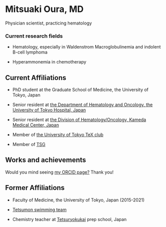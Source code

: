 # Mitsuaki Oura, MD

Physician scientist, practicing hematology

### Current research fields

- Hematology, especially in Waldenstrom Macroglobulinemia and indolent B-cell lymphoma

- Hyperammonemia in chemotherapy

## Current Affiliations

- PhD student at the Graduate School of Medicine, the University of Tokyo, Japan

- Senior resident at [the Department of Hematology and Oncology, the University of Tokyo Hospital, Japan](https://www.u-tokyo-hemat.com/)

- Senior resident at [the Division of Hematology/Oncology, Kameda Medical Center, Japan](https://medical.kameda.com/general/medi_services/index_17.html)

- Member of [the University of Tokyo TeX club](https://ut-tex.org/)

- Member of [TSG](https://tsg.ne.jp/)

## Works and achievements

Would you mind seeing [my ORCID page?](https://orcid.org/0000-0002-4907-4647) Thank you!

## Former Affiliations

- Faculty of Medicine, the University of Tokyo, Japan (2015-2021)

- [Tetsumon swimming team](https://tetsumonswim.com/)

- Chemistry teacher at [Tetsuryokukai](https://www.tetsuryokukai.co.jp/) prep school, Japan